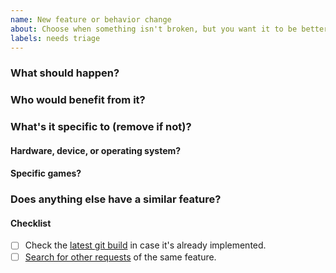 ```yaml
---
name: New feature or behavior change
about: Choose when something isn't broken, but you want it to be better.
labels: needs triage
---
```

<!-- Want the improvement faster?  Check the wiki for tips:
https://github.com/hrydgard/ppsspp/wiki/How-to-report-an-issue-properly
You can remove this stuff - just don't forget to answer the questions.
They're important. -->


### What should happen?


### Who would benefit from it?


### What's it specific to (remove if not)?
#### Hardware, device, or operating system?

#### Specific games?
<!-- Requests for mods to game logic belong in the forum or Discord. -->

### Does anything else have a similar feature?


#### Checklist
<!-- Don't forget the below, change [ ] to [X] when done.  Note anything else you tried. -->
 - [ ] Check the [latest git build](https://buildbot.orphis.net/ppsspp/) in case it's already implemented.
 - [ ] [Search for other requests](https://github.com/hrydgard/ppsspp/search?q=my+issue&type=issues) of the same feature.
